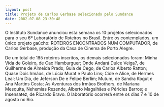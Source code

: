 ```yaml
---
layout: post
title: Projeto de Carlos Gerbase selecionado pelo Sundance
date: 2002-07-08 23:30:48
---
```

O Instituto Sundance anunciou esta semana os 10 projetos selecionados para o seu 6º Laboratório de Roteiros no Brasil. Entre os contemplados, um único projeto gaúcho: ROTEIROS ENCONTRADOS NUM COMPUTADOR, de Carlos Gerbase, produção da Casa de Cinema de Porto Alegre.

De um total de 185 roteiros inscritos, os demais selecionados foram: Minha Vida de Goleiro, de Cao Hamburguer; Onde Andará Dulce Veiga?, de Guilherme de Almeida Prado; Guia de Cego, de Carlos Alberto Ratton; Quase Dois Irmãos, de Lúcia Murat e Paulo Lins; Cide e Alice, de Hermes Leal; Um Dia, de Jeferson De e Felipe Berlim; Mutum, de Sandra Kogut e Ana Martins Costa; As Aventuras dos Irmãos Brothers, de Mariana Mesquita, Nehemias Rezende, Alberto Magalhães e Péricles Barros; e Insensatez, de Ricardo Bravo. O laboratório ocorrerá entre os dias 7 e 10 de agosto no Rio.
